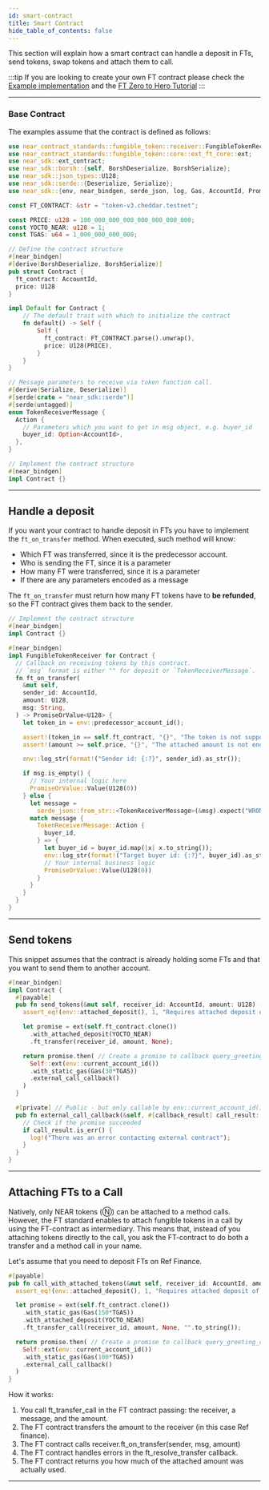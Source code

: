 ```yaml
---
id: smart-contract
title: Smart Contract
hide_table_of_contents: false
---
```


This section will explain how a smart contract can handle a deposit in FTs, send tokens, swap tokens and attach them to call.

:::tip
If you are looking to create your own FT contract please check the [Example implementation](https://github.com/near-examples/FT) and the [FT Zero to Hero Tutorial](https://docs.near.org/tutorials/fts/introduction)
:::

***

### Base Contract

The examples assume that the contract is defined as follows:

```rust
use near_contract_standards::fungible_token::receiver::FungibleTokenReceiver;
use near_contract_standards::fungible_token::core::ext_ft_core::ext;
use near_sdk::ext_contract;
use near_sdk::borsh::{self, BorshDeserialize, BorshSerialize};
use near_sdk::json_types::U128;
use near_sdk::serde::{Deserialize, Serialize};
use near_sdk::{env, near_bindgen, serde_json, log, Gas, AccountId, Promise, PromiseOrValue, PromiseError};

const FT_CONTRACT: &str = "token-v3.cheddar.testnet";

const PRICE: u128 = 100_000_000_000_000_000_000_000;
const YOCTO_NEAR: u128 = 1;
const TGAS: u64 = 1_000_000_000_000;

// Define the contract structure
#[near_bindgen]
#[derive(BorshDeserialize, BorshSerialize)]
pub struct Contract {
  ft_contract: AccountId,
  price: U128
}

impl Default for Contract {
    // The default trait with which to initialize the contract
    fn default() -> Self {
        Self {
          ft_contract: FT_CONTRACT.parse().unwrap(),
          price: U128(PRICE),
        }
    }
}

// Message parameters to receive via token function call.
#[derive(Serialize, Deserialize)]
#[serde(crate = "near_sdk::serde")]
#[serde(untagged)]
enum TokenReceiverMessage {
  Action {
    // Parameters which you want to get in msg object, e.g. buyer_id
    buyer_id: Option<AccountId>,
  },
}

// Implement the contract structure
#[near_bindgen]
impl Contract {}
```

***

## Handle a deposit

If you want your contract to handle deposit in FTs you have to implement the `ft_on_transfer` method. When executed, such method will know:

- Which FT was transferred, since it is the predecessor account.
- Who is sending the FT, since it is a parameter
- How many FT were transferred, since it is a parameter
- If there are any parameters encoded as a message

The `ft_on_transfer` must return how many FT tokens have to **be refunded**, so the FT contract gives them back to the sender.

```rust
// Implement the contract structure
#[near_bindgen]
impl Contract {}

#[near_bindgen]
impl FungibleTokenReceiver for Contract {
  // Callback on receiving tokens by this contract.
  // `msg` format is either "" for deposit or `TokenReceiverMessage`.
  fn ft_on_transfer(
    &mut self,
    sender_id: AccountId,
    amount: U128,
    msg: String,
  ) -> PromiseOrValue<U128> {
    let token_in = env::predecessor_account_id();

    assert!(token_in == self.ft_contract, "{}", "The token is not supported");
    assert!(amount >= self.price, "{}", "The attached amount is not enough");

    env::log_str(format!("Sender id: {:?}", sender_id).as_str());

    if msg.is_empty() {
      // Your internal logic here
      PromiseOrValue::Value(U128(0))
    } else {
      let message =
        serde_json::from_str::<TokenReceiverMessage>(&msg).expect("WRONG_MSG_FORMAT");
      match message {
        TokenReceiverMessage::Action {
          buyer_id,
        } => {
          let buyer_id = buyer_id.map(|x| x.to_string());
          env::log_str(format!("Target buyer id: {:?}", buyer_id).as_str());
          // Your internal business logic
          PromiseOrValue::Value(U128(0))
        }
      }
    }
  }
}
```

***

## Send tokens

This snippet assumes that the contract is already holding some FTs and that you want to send them to another account.

```rust
#[near_bindgen]
impl Contract {
  #[payable]
  pub fn send_tokens(&mut self, receiver_id: AccountId, amount: U128) -> Promise {
    assert_eq!(env::attached_deposit(), 1, "Requires attached deposit of exactly 1 yoctoNEAR");

    let promise = ext(self.ft_contract.clone())
      .with_attached_deposit(YOCTO_NEAR)
      .ft_transfer(receiver_id, amount, None);

    return promise.then( // Create a promise to callback query_greeting_callback
      Self::ext(env::current_account_id())
      .with_static_gas(Gas(30*TGAS))
      .external_call_callback()
    )
  }

  #[private] // Public - but only callable by env::current_account_id()
  pub fn external_call_callback(&self, #[callback_result] call_result: Result<(), PromiseError>) {
    // Check if the promise succeeded
    if call_result.is_err() {
      log!("There was an error contacting external contract");
    }
  }
}
```

***

## Attaching FTs to a Call

Natively, only NEAR tokens (Ⓝ) can be attached to a method calls. However, the FT standard enables to attach fungible tokens in a call by using the FT-contract as intermediary. This means that, instead of you attaching tokens directly to the call, you ask the FT-contract to do both a transfer and a method call in your name.

Let's assume that you need to deposit FTs on Ref Finance.

```rust
#[payable]
pub fn call_with_attached_tokens(&mut self, receiver_id: AccountId, amount: U128) -> Promise {
  assert_eq!(env::attached_deposit(), 1, "Requires attached deposit of exactly 1 yoctoNEAR");

  let promise = ext(self.ft_contract.clone())
    .with_static_gas(Gas(150*TGAS))
    .with_attached_deposit(YOCTO_NEAR)
    .ft_transfer_call(receiver_id, amount, None, "".to_string());

  return promise.then( // Create a promise to callback query_greeting_callback
    Self::ext(env::current_account_id())
    .with_static_gas(Gas(100*TGAS))
    .external_call_callback()
  )
}
```

How it works:

1. You call ft\_transfer\_call in the FT contract passing: the receiver, a message, and the amount.
2. The FT contract transfers the amount to the receiver (in this case Ref finance).
3. The FT contract calls receiver.ft\_on\_transfer(sender, msg, amount)
4. The FT contract handles errors in the ft\_resolve\_transfer callback.
5. The FT contract returns you how much of the attached amount was actually used.

***
